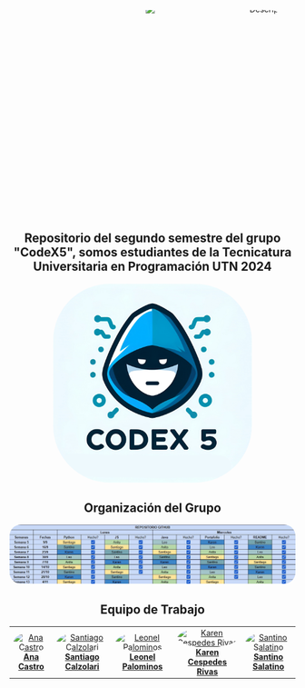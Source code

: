 <p align="center" style="position: relative; width: 480px; height: 350px; overflow: hidden; border-radius: 20px;">
  <img src="CodeX5/Codex5.gif" alt="Descripción del GIF" style="position: absolute; top: -10px; width: 480px; height: auto;">
</p>

# <h2 align="center">Repositorio del segundo semestre del grupo "CodeX5", somos estudiantes de la Tecnicatura Universitaria en Programación UTN 2024</h2>

<p align="center">
  <img src="CodeX5/Logo%20Grupo%20CodeX5.jpg" alt="Descripción de la Foto" width="350px" height="350px" style="border-radius: 100px;">
</p>

## <h2 align="center">Organización del Grupo</h2>
<p align="center">
  <img src="CodeX5/Organizacion%20grupo%20semestre%202.jpg" alt="Organización del grupo semestre 2" style="border-radius: 20px;">
</p>

## <h2 align="center">Equipo de Trabajo</h2>
<table align="center">
  <tr>
    <td align="center">
      <a href="https://github.com/Anitacnieto">
        <img src="https://avatars.githubusercontent.com/u/170059293?v=4" width="100px;" style="border-radius: 50%;" alt="Ana Castro"/><br />
        <b>Ana Castro</b>
      </a>
    </td>
    <td align="center">
      <a href="https://github.com/SantyCalz">
        <img src="https://avatars.githubusercontent.com/u/170058564?v=4" width="100px;" style="border-radius: 50%;" alt="Santiago Calzolari"/><br />
        <b>Santiago Calzolari</b>
      </a>
    </td>
    <td align="center">
      <a href="https://github.com/leopa18">
        <img src="https://avatars.githubusercontent.com/u/164264047?v=4" width="100px;" style="border-radius: 50%;" alt="Leonel Palominos"/><br />
        <b>Leonel Palominos</b>
      </a>
    </td>
    <td align="center">
      <a href="https://github.com/karenCespedesR">
        <img src="https://avatars.githubusercontent.com/u/100289815?v=4" width="100px;" style="border-radius: 50%;" alt="Karen Cespedes Rivas"/><br />
        <b>Karen Cespedes Rivas</b>
      </a>
    </td>
    <td align="center">
      <a href="https://github.com/SantiiSala">
        <img src="https://avatars.githubusercontent.com/u/169947610?v=4" width="100px;" style="border-radius: 50%;" alt="Santino Salatino"/><br />
        <b>Santino Salatino</b>
      </a>
    </td>
  </tr>
</table>
